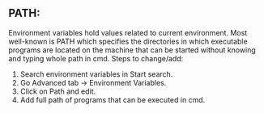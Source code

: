## PATH:
Environment variables hold values related to current environment. Most well-known is PATH which specifies the directories in which executable programs are located on the machine
that can be started without knowing and typing whole path in cmd. Steps to change/add:
1. Search environment variables in Start search.
2. Go Advanced tab -> Environment Variables.
3. Click on Path and edit.
4. Add full path of programs that can be executed in cmd.
